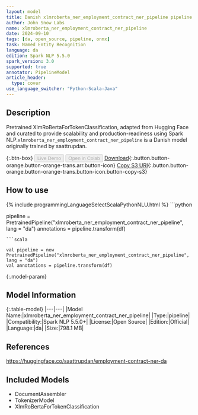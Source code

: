 ```yaml
---
layout: model
title: Danish xlmroberta_ner_employment_contract_ner_pipeline pipeline XlmRoBertaForTokenClassification from saattrupdan
author: John Snow Labs
name: xlmroberta_ner_employment_contract_ner_pipeline
date: 2024-09-10
tags: [da, open_source, pipeline, onnx]
task: Named Entity Recognition
language: da
edition: Spark NLP 5.5.0
spark_version: 3.0
supported: true
annotator: PipelineModel
article_header:
  type: cover
use_language_switcher: "Python-Scala-Java"
---
```


## Description

Pretrained XlmRoBertaForTokenClassification, adapted from Hugging Face and curated to provide scalability and production-readiness using Spark NLP.`xlmroberta_ner_employment_contract_ner_pipeline` is a Danish model originally trained by saattrupdan.

{:.btn-box}
<button class="button button-orange" disabled>Live Demo</button>
<button class="button button-orange" disabled>Open in Colab</button>
[Download](https://s3.amazonaws.com/auxdata.johnsnowlabs.com/public/models/xlmroberta_ner_employment_contract_ner_pipeline_da_5.5.0_3.0_1725974144990.zip){:.button.button-orange.button-orange-trans.arr.button-icon}
[Copy S3 URI](s3://auxdata.johnsnowlabs.com/public/models/xlmroberta_ner_employment_contract_ner_pipeline_da_5.5.0_3.0_1725974144990.zip){:.button.button-orange.button-orange-trans.button-icon.button-copy-s3}

## How to use



<div class="tabs-box" markdown="1">
{% include programmingLanguageSelectScalaPythonNLU.html %}
```python

pipeline = PretrainedPipeline("xlmroberta_ner_employment_contract_ner_pipeline", lang = "da")
annotations =  pipeline.transform(df)   

```
```scala

val pipeline = new PretrainedPipeline("xlmroberta_ner_employment_contract_ner_pipeline", lang = "da")
val annotations = pipeline.transform(df)

```
</div>

{:.model-param}
## Model Information

{:.table-model}
|---|---|
|Model Name:|xlmroberta_ner_employment_contract_ner_pipeline|
|Type:|pipeline|
|Compatibility:|Spark NLP 5.5.0+|
|License:|Open Source|
|Edition:|Official|
|Language:|da|
|Size:|798.1 MB|

## References

https://huggingface.co/saattrupdan/employment-contract-ner-da

## Included Models

- DocumentAssembler
- TokenizerModel
- XlmRoBertaForTokenClassification